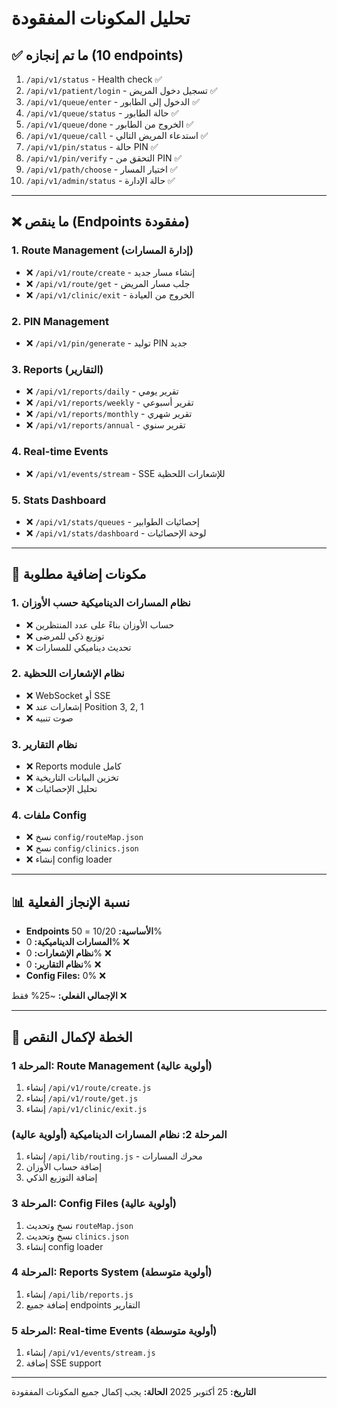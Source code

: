 # تحليل المكونات المفقودة

## ✅ ما تم إنجازه (10 endpoints)

1. `/api/v1/status` - Health check ✅
2. `/api/v1/patient/login` - تسجيل دخول المريض ✅
3. `/api/v1/queue/enter` - الدخول إلى الطابور ✅
4. `/api/v1/queue/status` - حالة الطابور ✅
5. `/api/v1/queue/done` - الخروج من الطابور ✅
6. `/api/v1/queue/call` - استدعاء المريض التالي ✅
7. `/api/v1/pin/status` - حالة PIN ✅
8. `/api/v1/pin/verify` - التحقق من PIN ✅
9. `/api/v1/path/choose` - اختيار المسار ✅
10. `/api/v1/admin/status` - حالة الإدارة ✅

---

## ❌ ما ينقص (Endpoints مفقودة)

### 1. Route Management (إدارة المسارات)
- ❌ `/api/v1/route/create` - إنشاء مسار جديد
- ❌ `/api/v1/route/get` - جلب مسار المريض
- ❌ `/api/v1/clinic/exit` - الخروج من العيادة

### 2. PIN Management
- ❌ `/api/v1/pin/generate` - توليد PIN جديد

### 3. Reports (التقارير)
- ❌ `/api/v1/reports/daily` - تقرير يومي
- ❌ `/api/v1/reports/weekly` - تقرير أسبوعي
- ❌ `/api/v1/reports/monthly` - تقرير شهري
- ❌ `/api/v1/reports/annual` - تقرير سنوي

### 4. Real-time Events
- ❌ `/api/v1/events/stream` - SSE للإشعارات اللحظية

### 5. Stats Dashboard
- ❌ `/api/v1/stats/queues` - إحصائيات الطوابير
- ❌ `/api/v1/stats/dashboard` - لوحة الإحصائيات

---

## 🔧 مكونات إضافية مطلوبة

### 1. نظام المسارات الديناميكية حسب الأوزان
- ❌ حساب الأوزان بناءً على عدد المنتظرين
- ❌ توزيع ذكي للمرضى
- ❌ تحديث ديناميكي للمسارات

### 2. نظام الإشعارات اللحظية
- ❌ WebSocket أو SSE
- ❌ إشعارات عند Position 3, 2, 1
- ❌ صوت تنبيه

### 3. نظام التقارير
- ❌ Reports module كامل
- ❌ تخزين البيانات التاريخية
- ❌ تحليل الإحصائيات

### 4. ملفات Config
- ❌ نسخ `config/routeMap.json`
- ❌ نسخ `config/clinics.json`
- ❌ إنشاء config loader

---

## 📊 نسبة الإنجاز الفعلية

- **Endpoints الأساسية:** 10/20 = 50%
- **المسارات الديناميكية:** 0% ❌
- **نظام الإشعارات:** 0% ❌
- **نظام التقارير:** 0% ❌
- **Config Files:** 0% ❌

**الإجمالي الفعلي:** ~25% فقط ❌

---

## 🎯 الخطة لإكمال النقص

### المرحلة 1: Route Management (أولوية عالية)
1. إنشاء `/api/v1/route/create.js`
2. إنشاء `/api/v1/route/get.js`
3. إنشاء `/api/v1/clinic/exit.js`

### المرحلة 2: نظام المسارات الديناميكية (أولوية عالية)
1. إنشاء `/api/lib/routing.js` - محرك المسارات
2. إضافة حساب الأوزان
3. إضافة التوزيع الذكي

### المرحلة 3: Config Files (أولوية عالية)
1. نسخ وتحديث `routeMap.json`
2. نسخ وتحديث `clinics.json`
3. إنشاء config loader

### المرحلة 4: Reports System (أولوية متوسطة)
1. إنشاء `/api/lib/reports.js`
2. إضافة جميع endpoints التقارير

### المرحلة 5: Real-time Events (أولوية متوسطة)
1. إنشاء `/api/v1/events/stream.js`
2. إضافة SSE support

---

**التاريخ:** 25 أكتوبر 2025
**الحالة:** يجب إكمال جميع المكونات المفقودة

